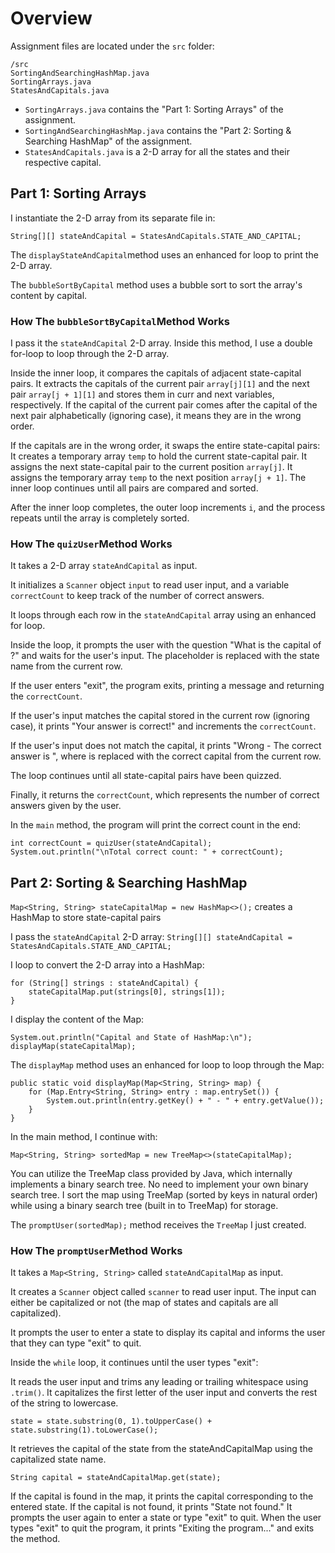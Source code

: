 # Overview
Assignment files are located under the `src` folder:
```
/src
SortingAndSearchingHashMap.java
SortingArrays.java
StatesAndCapitals.java
```
- `SortingArrays.java` contains the "Part 1: Sorting Arrays" of the assignment.
- `SortingAndSearchingHashMap.java` contains the "Part 2: Sorting & Searching HashMap" of the assignment.
- `StatesAndCapitals.java` is a 2-D array for all the states and their respective capital.


## Part 1: Sorting Arrays
I instantiate the 2-D array from its separate file in:

`String[][] stateAndCapital = StatesAndCapitals.STATE_AND_CAPITAL;`

The `displayStateAndCapital`method uses an enhanced for loop to print the 2-D array.

The `bubbleSortByCapital` method uses a bubble sort to sort the array's content by capital.

### How The `bubbleSortByCapital`Method Works
I pass it the `stateAndCapital` 2-D array. Inside this method, I use a double for-loop to loop through the 2-D array.

Inside the inner loop, it compares the capitals of adjacent state-capital pairs. It extracts the capitals of the current pair `array[j][1]` and the next pair `array[j + 1][1]` and stores them in curr and next variables, respectively. If the capital of the current pair comes after the capital of the next pair alphabetically (ignoring case), it means they are in the wrong order.

If the capitals are in the wrong order, it swaps the entire state-capital pairs: It creates a temporary array `temp` to hold the current state-capital pair. It assigns the next state-capital pair to the current position `array[j]`.  It assigns the temporary array `temp` to the next position `array[j + 1]`. The inner loop continues until all pairs are compared and sorted.

After the inner loop completes, the outer loop increments `i`, and the process repeats until the array is completely sorted.

### How The `quizUser`Method Works
It takes a 2-D array `stateAndCapital` as input.

It initializes a `Scanner` object `input` to read user input, and a variable `correctCount` to keep track of the number of correct answers.

It loops through each row in the `stateAndCapital` array using an enhanced for loop.

Inside the loop, it prompts the user with the question "What is the capital of <state>?" and waits for the user's input. The <state> placeholder is replaced with the state name from the current row.

If the user enters "exit", the program exits, printing a message and returning the `correctCount`.

If the user's input matches the capital stored in the current row (ignoring case), it prints "Your answer is correct!" and increments the `correctCount`.

If the user's input does not match the capital, it prints "Wrong - The correct answer is <capital>", where <capital> is replaced with the correct capital from the current row.

The loop continues until all state-capital pairs have been quizzed.

Finally, it returns the `correctCount`, which represents the number of correct answers given by the user.


In the `main` method, the program will print the correct count in the end:
```
int correctCount = quizUser(stateAndCapital);
System.out.println("\nTotal correct count: " + correctCount);
```
## Part 2: Sorting & Searching HashMap
`Map<String, String> stateCapitalMap = new HashMap<>();` creates a HashMap to store state-capital pairs

I pass the `stateAndCapital` 2-D array: `String[][] stateAndCapital = StatesAndCapitals.STATE_AND_CAPITAL;`

I loop to convert the 2-D array into a HashMap:
```
for (String[] strings : stateAndCapital) {
    stateCapitalMap.put(strings[0], strings[1]);
}
```
I display the content of the Map:
```
System.out.println("Capital and State of HashMap:\n");
displayMap(stateCapitalMap);
```
The `displayMap` method uses an enhanced for loop to loop through the Map: 
```
public static void displayMap(Map<String, String> map) {
    for (Map.Entry<String, String> entry : map.entrySet()) {
        System.out.println(entry.getKey() + " - " + entry.getValue());
    }
}
```
In the main method, I continue with:

``
Map<String, String> sortedMap = new TreeMap<>(stateCapitalMap);
``

You can utilize the TreeMap class provided by Java, which internally implements a binary search tree. No need to implement your own binary search tree. I sort the map using TreeMap (sorted by keys in natural order) while using a binary search tree (built in to TreeMap) for storage.

The `promptUser(sortedMap);` method receives the `TreeMap` I just created.

### How The `promptUser`Method Works
It takes a `Map<String, String>` called `stateAndCapitalMap` as input.

It creates a `Scanner` object called `scanner` to read user input. The input can either be capitalized or not (the map of states and capitals are all capitalized).

It prompts the user to enter a state to display its capital and informs the user that they can type "exit" to quit.

Inside the `while` loop, it continues until the user types "exit":

It reads the user input and trims any leading or trailing whitespace using `.trim()`.
It capitalizes the first letter of the user input and converts the rest of the string to lowercase.
```
state = state.substring(0, 1).toUpperCase() + state.substring(1).toLowerCase();
```
It retrieves the capital of the state from the stateAndCapitalMap using the capitalized state name.
```
String capital = stateAndCapitalMap.get(state);
```
If the capital is found in the map, it prints the capital corresponding to the entered state.
If the capital is not found, it prints "State not found."
It prompts the user again to enter a state or type "exit" to quit.
When the user types "exit" to quit the program, it prints "Exiting the program..." and exits the method.